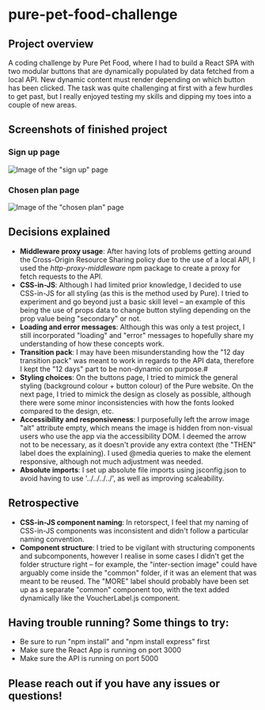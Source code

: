 ﻿# pure-pet-food-challenge
## Project overview
A coding challenge by Pure Pet Food, where I had to build a React SPA with two modular buttons that are dynamically populated by data fetched from a local API. New dynamic content must render depending on which button has been clicked. The task was quite challenging at first with a few hurdles to get past, but I really enjoyed testing my skills and dipping my toes into a couple of new areas.

## Screenshots of finished project
### Sign up page
![Image of the "sign up" page](https://willisdyson.co.uk/images/ppf-main.png)

### Chosen plan page
![Image of the "chosen plan" page](https://willisdyson.co.uk/images/ppf-sub.png)

## Decisions explained
- **Middleware proxy usage**: After having lots of problems getting around the Cross-Origin Resource Sharing policy due to the use of a local API, I used the _http-proxy-middleware_ npm package to create a proxy for fetch requests to the API. 
- **CSS-in-JS**: Although I had limited prior knowledge, I decided to use CSS-in-JS for all styling (as this is the method used by Pure). I tried to experiment and go beyond just a basic skill level – an example of this being the use of props data to change button styling depending on the prop value being "secondary" or not.
- **Loading and error messages**: Although this was only a test project, I still incorporated "loading" and "error" messages to hopefully share my understanding of how these concepts work.
- **Transition pack**: I may have been misunderstanding how the "12 day transition pack" was meant to work in regards to the API data, therefore I kept the "12 days" part to be non-dynamic on purpose.#
- **Styling choices**: On the buttons page, I tried to mimick the general styling (background colour + button colour) of the Pure website. On the next page, I tried to mimick the design as closely as possible, although there were some minor inconsistencies with how the fonts looked compared to the design, etc.
- **Accessibility and responsiveness**: I purposefully left the arrow image "alt" attribute empty, which means the image is hidden from non-visual users who use the app via the accessibility DOM. I deemed the arrow not to be necessary, as it doesn't provide any extra context (the "THEN" label does the explaining). I used @media queries to make the element responsive, although not much adjustment was needed.
- **Absolute imports**: I set up absolute file imports using jsconfig.json to avoid having to use '../../../../', as well as improving scaleability.

## Retrospective
- **CSS-in-JS component naming**: In retorspect, I feel that my naming of CSS-in-JS components was inconsistent and didn't follow a particular naming convention.
- **Component structure**: I tried to be vigilant with structuring components and subcomponents, however I realise in some cases I didn't get the folder structure right – for example, the "inter-section image" could have arguably come inside the "common" folder, if it was an element that was meant to be reused. The "MORE" label should probably have been set up as a separate "common" component too, with the text added dynamically like the VoucherLabel.js component.

## Having trouble running? Some things to try:
- Be sure to run "npm install" and "npm install express" first
- Make sure the React App is running on port 3000
- Make sure the API is running on port 5000

## Please reach out if you have any issues or questions!
